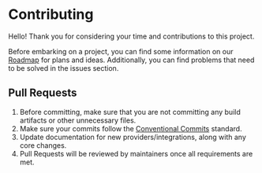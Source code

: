 # Contributing

Hello! Thank you for considering your time and contributions to this project.

Before embarking on a project, you can find some information on our [Roadmap](PROJECT.md) for plans and ideas. Additionally, you can find problems that need to be solved in the issues section.

## Pull Requests

1. Before committing, make sure that you are not committing any build artifacts or other unnecessary files.
2. Make sure your commits follow the [Conventional Commits](https://www.conventionalcommits.org/en/v1.0.0/) standard.
3. Update documentation for new providers/integrations, along with any core changes.
4. Pull Requests will be reviewed by maintainers once all requirements are met.
